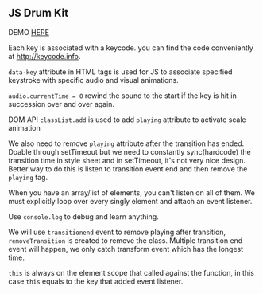 ## JS Drum Kit

DEMO [HERE](https://cdn.rawgit.com/iamcxy/JavaScript30/c812f70e/01%20-%20JavaScript%20Drum%20Kit/index-PRACTICE.html) 

Each key is associated with a keycode. you can find the code conveniently at http://keycode.info. 

`data-key` attribute in HTML tags is used for JS to associate specified keystroke with specific audio and visual animations. 

`audio.currentTime = 0` rewind the sound to the start if the key is hit in succession over and over again.

DOM API `classList.add` is used to add `playing` attribute to activate scale animation

We also need to remove `playing` attribute after the transition has ended. Doable through setTimeout but we need to constantly sync(hardcode) the transition time in style sheet and in setTimeout, it's not very nice design. Better way to do this is listen to transition event end and then remove the `playing` tag. 

When you have an array/list of elements, you can't listen on all of them. We must explicitly loop over every singly element and attach an event listener. 

Use `console.log` to debug and learn anything. 

We will use `transitionend` event to remove playing after transition, `removeTransition` is created to remove the class. Multiple transition end event will happen, we only catch transform event which has the longest time. 

`this` is always on the element scope that called against the function, in this case `this` equals to the key that added event listener. 


